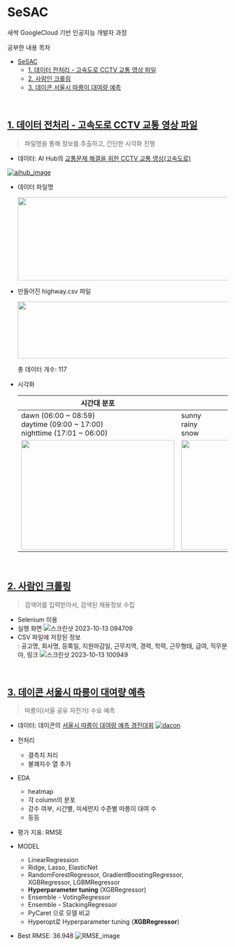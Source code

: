# SeSAC
새싹 GoogleCloud 기반 인공지능 개발자 과정

공부한 내용 목차
- [SeSAC](#sesac)
  - [1. 데이터 전처리 - 고속도로 CCTV 교통 영상 파일](#1-데이터-전처리---고속도로-cctv-교통-영상-파일)
  - [2. 사람인 크롤링](#2-사람인-크롤링)
  - [3. 데이콘 서울시 따릉이 대여량 예측](#3-데이콘-서울시-따릉이-대여량-예측)

<br>

## [1. 데이터 전처리 - 고속도로 CCTV 교통 영상 파일](https://github.com/timmyeos/SeSAC/tree/main/1.%20Data%20Preprocessing%20-%20highway)

> 파일명을 통해 정보를 추출하고, 간단한 시각화 진행

- 데이터: AI Hub의 [교통문제 해결을 위한 CCTV 교통 영상(고속도로)](https://www.aihub.or.kr/aihubdata/data/view.do?currMenu=&topMenu=&aihubDataSe=data&dataSetSn=164)
  
[![aihub_image](https://github.com/timmyeos/SeSAC/assets/97524127/a7729667-26f6-4c88-875c-37112147298c)](https://www.aihub.or.kr/aihubdata/data/view.do?currMenu=&topMenu=&aihubDataSe=data&dataSetSn=164)



- 데이터 파일명
  
    <img src="https://github.com/timmyeos/SeSAC/assets/97524127/0a222bac-821b-487b-ae10-537d0c26262f" width="630" height="190" />

- 만들어진 highway.csv 파일

    <img src="https://github.com/timmyeos/SeSAC/assets/97524127/619031a5-adf3-47c2-98d2-ce6ed659afdb" width="630" height="130" />
    
    총 데이터 개수: 117
  

- 시각화

    |  시간대 분포  | 날씨 분포  |
    |---|---|
    |dawn (06:00 ~ 08:59) <br> daytime (09:00 ~ 17:00) <br> nighttime (17:01 ~ 06:00)   | sunny <br> rainy <br> snow  |
    | <img src="https://github.com/timmyeos/SeSAC/assets/97524127/680a3a3d-6592-491f-8384-e44a7950f6bd" width="350" height="250" />  | <img src="https://github.com/timmyeos/SeSAC/assets/97524127/1b777a10-debb-445f-bf65-95196257f151" width="350" height="250" />  |

<br>

## [2. 사람인 크롤링](https://github.com/timmyeos/SeSAC/tree/main/2.%20saramin_crawling)

> 검색어를 입력받아서, 검색된 채용정보 수집

- Selenium 이용
- 실행 화면
  ![스크린샷 2023-10-13 094709](https://github.com/sessac-gcpAI-1st/saramin-repo-2/assets/97524127/0d3eff54-26de-46fa-8596-fe47b903f41a)
- CSV 파일에 저장된 정보 <br>
  : 공고명, 회사명, 등록일, 지원마감일, 근무지역, 경력, 학력, 근무형태, 급여, 직무분야, 링크
  ![스크린샷 2023-10-13 100949](https://github.com/sessac-gcpAI-1st/saramin-repo-1/assets/97524127/5cfb97f3-4f15-4b95-84e3-94e4626d7c2d)

<br>


## [3. 데이콘 서울시 따릉이 대여량 예측](https://github.com/timmyeos/SeSAC/tree/main/3.%20Seoul_bike_ttareungi)

> 따릉이(서울 공유 자전거) 수요 예측
> 
- 데이터: 데이콘의 [서울시 따릉이 대여량 예측 경진대회](https://dacon.io/competitions/open/235576/overview/description)
[![dacon](https://github.com/timmyeos/SeSAC/assets/97524127/c1bf091d-e859-4eed-81a1-4bb5808bb699)](https://dacon.io/competitions/open/235576/overview/description)

- 전처리
  - 결측치 처리
  - 불쾌지수 열 추가
- EDA
  - heatmap
  - 각 column의 분포
  - 강수 여부, 시간별, 미세먼지 수준별 따릉이 대여 수
  - 등등
- 평가 지표: RMSE
- MODEL
  - LinearRegression
  - Ridge, Lasso, ElasticNet
  - RandomForestRegressor, GradientBoostingRegressor, XGBRegressor, LGBMRegressor
  - **Hyperparameter tuning** (XGBRegressor)
  - Ensemble - VotingRegressor
  - Ensemble - StackingRegressor
  - PyCaret 으로 모델 비교
  - Hyperopt로 Hyperparameter tuning (**XGBRegressor**)
- Best RMSE: 36.948
  ![RMSE_image](https://github.com/timmyeos/SeSAC/assets/97524127/3bb34846-fe4d-4458-ba19-7f1ac9d8f762)

